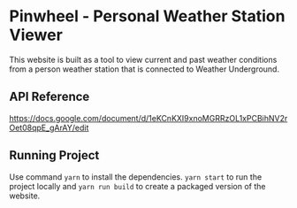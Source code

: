 # Pinwheel - Personal Weather Station Viewer
This website is built as a tool to view current and past weather conditions from a person weather station that is connected to Weather Underground. 

## API Reference
https://docs.google.com/document/d/1eKCnKXI9xnoMGRRzOL1xPCBihNV2rOet08qpE_gArAY/edit

## Running Project
Use command `yarn` to install the dependencies. `yarn start` to run the project locally and `yarn run build` to create a packaged version of the website.

